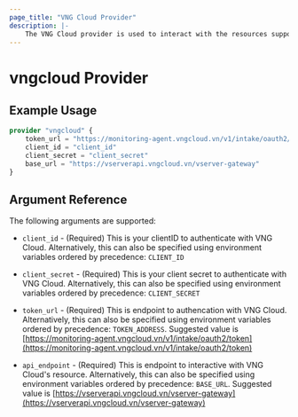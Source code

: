 ```yaml
---
page_title: "VNG Cloud Provider"
description: |-
    The VNG Cloud provider is used to interact with the resources supported by VNG Cloud. The provider needs to be configured with the clientID and client secret before it can be used.
---
```


# vngcloud Provider



## Example Usage

```terraform
provider "vngcloud" {
    token_url = "https://monitoring-agent.vngcloud.vn/v1/intake/oauth2/token"
    client_id = "client_id"
    client_secret = "client_secret"
    base_url = "https://vserverapi.vngcloud.vn/vserver-gateway"
}
```
## Argument Reference

The following arguments are supported:

* `client_id` - (Required) This is your clientID to authenticate with VNG Cloud.  Alternatively, this can also be specified using environment variables ordered by precedence: `CLIENT_ID`

* `client_secret` - (Required) This is your client secret to authenticate with VNG Cloud.  Alternatively, this can also be specified using environment variables ordered by precedence: `CLIENT_SECRET`

* `token_url` - (Required) This is endpoint to authencation with VNG Cloud. Alternatively, this can also be specified using environment variables ordered by precedence: `TOKEN_ADDRESS`. Suggested value is [https://monitoring-agent.vngcloud.vn/v1/intake/oauth2/token](https://monitoring-agent.vngcloud.vn/v1/intake/oauth2/token)
  
* `api_endpoint` - (Required) This is endpoint to interactive with VNG Cloud's resource. Alternatively, this can also be specified using environment variables ordered by precedence: `BASE_URL`. Suggested value is [https://vserverapi.vngcloud.vn/vserver-gateway](https://vserverapi.vngcloud.vn/vserver-gateway)